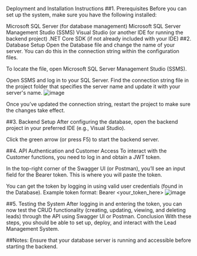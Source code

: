 Deployment and Installation Instructions
##1. Prerequisites
Before you can set up the system, make sure you have the following installed:

Microsoft SQL Server (for database management)
Microsoft SQL Server Management Studio (SSMS)
Visual Studio (or another IDE for running the backend project)
.NET Core SDK (if not already included with your IDE)
##2. Database Setup
Open the Database file and change the name of your server. You can do this in the connection string within the configuration files.

To locate the file, open Microsoft SQL Server Management Studio (SSMS).

Open SSMS and log in to your SQL Server.
Find the connection string file in the project folder that specifies the server name and update it with your server's name.
![image](https://github.com/user-attachments/assets/b931038b-4bee-4524-9d01-3f27959fae27)


Once you’ve updated the connection string, restart the project to make sure the changes take effect.

##3. Backend Setup
After configuring the database, open the backend project in your preferred IDE (e.g., Visual Studio).

Click the green arrow (or press F5) to start the backend server.

##4. API Authentication and Customer Access
To interact with the Customer functions, you need to log in and obtain a JWT token.

In the top-right corner of the Swagger UI (or Postman), you’ll see an input field for the Bearer token. This is where you will paste the token.

You can get the token by logging in using valid user credentials (found in the Database).
Example token format: Bearer <your_token_here>
![image](https://github.com/user-attachments/assets/c8fa3ea6-de0e-4e57-9ede-26c5079c9c0b)

##5. Testing the System
After logging in and entering the token, you can now test the CRUD functionality (creating, updating, viewing, and deleting leads) through the API using Swagger UI or Postman.
Conclusion
With these steps, you should be able to set up, deploy, and interact with the Lead Management System.

##Notes:
Ensure that your database server is running and accessible before starting the backend.


